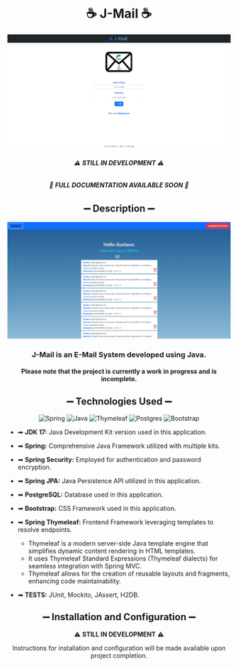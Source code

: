 <div align="center"> 

# ☕ J-Mail ☕

![img.png](frontpage.png)

###### ⚠️ **STILL IN DEVELOPMENT** ⚠️
###### 🚫 **FULL DOCUMENTATION AVAILABLE SOON** 🚫

</div>

<div align="center"> 

## ➖ Description ➖

![img.png](img.png)

### J-Mail is an E-Mail System developed using Java. 
#### Please note that the project is currently a work in progress and is incomplete.

## ➖ Technologies Used ➖
</div>

<div align="center"> 

![Spring](https://img.shields.io/badge/spring-%236DB33F.svg?style=for-the-badge&logo=spring&logoColor=white) ![Java](https://img.shields.io/badge/java-%23ED8B00.svg?style=for-the-badge&logo=openjdk&logoColor=white) ![Thymeleaf](https://img.shields.io/badge/Thymeleaf-%23005C0F.svg?style=for-the-badge&logo=Thymeleaf&logoColor=white) ![Postgres](https://img.shields.io/badge/postgres-%23316192.svg?style=for-the-badge&logo=postgresql&logoColor=white) ![Bootstrap](https://img.shields.io/badge/bootstrap-%238511FA.svg?style=for-the-badge&logo=bootstrap&logoColor=white)

</div>

- ➡ **JDK 17:** Java Development Kit version used in this application.
- ➡ **Spring:** Comprehensive Java Framework utilized with multiple kits.
- ➡ **Spring Security:** Employed for authentication and password encryption.
- ➡ **Spring JPA:** Java Persistence API utilized in this application.
- ➡ **PostgreSQL:** Database used in this application.
- ➡ **Bootstrap:** CSS Framework used in this application.
- ➡ **Spring Thymeleaf:** Frontend Framework leveraging templates to resolve endpoints.
    - Thymeleaf is a modern server-side Java template engine that simplifies dynamic content rendering in HTML templates.
    - It uses Thymeleaf Standard Expressions (Thymeleaf dialects) for seamless integration with Spring MVC.
    - Thymeleaf allows for the creation of reusable layouts and fragments, enhancing code maintainability.


- ➡ **TESTS:** JUnit, Mockito, JAssert, H2DB.

<div align="center"> 

##  ➖ Installation and Configuration ➖

⚠️ **STILL IN DEVELOPMENT** ⚠️

Instructions for installation and configuration will be made available upon project completion.

</div>
